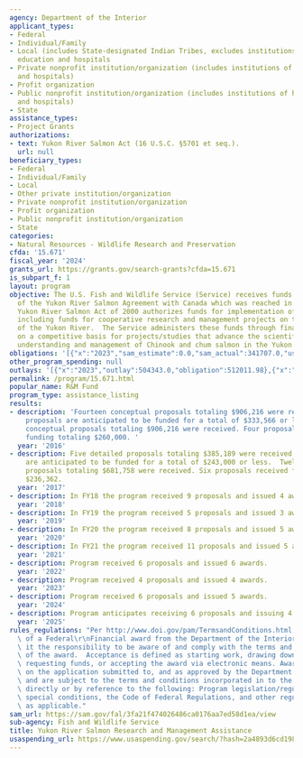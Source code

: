 ```yaml
---
agency: Department of the Interior
applicant_types:
- Federal
- Individual/Family
- Local (includes State-designated Indian Tribes, excludes institutions of higher
  education and hospitals
- Private nonprofit institution/organization (includes institutions of higher education
  and hospitals)
- Profit organization
- Public nonprofit institution/organization (includes institutions of higher education
  and hospitals)
- State
assistance_types:
- Project Grants
authorizations:
- text: Yukon River Salmon Act (16 U.S.C. §5701 et seq.).
  url: null
beneficiary_types:
- Federal
- Individual/Family
- Local
- Other private institution/organization
- Private nonprofit institution/organization
- Profit organization
- Public nonprofit institution/organization
- State
categories:
- Natural Resources - Wildlife Research and Preservation
cfda: '15.671'
fiscal_year: '2024'
grants_url: https://grants.gov/search-grants?cfda=15.671
is_subpart_f: 1
layout: program
objective: The U.S. Fish and Wildlife Service (Service) receives funds for implementation
  of the Yukon River Salmon Agreement with Canada which was reached in March 2001.  The
  Yukon River Salmon Act of 2000 authorizes funds for implementation of the Agreement
  including funds for cooperative research and management projects on the Alaska portion
  of the Yukon River.  The Service administers these funds through financial assistance
  on a competitive basis for projects/studies that advance the scientific community’s
  understanding and management of Chinook and chum salmon in the Yukon River of Alaska.
obligations: '[{"x":"2023","sam_estimate":0.0,"sam_actual":341707.0,"usa_spending_actual":341707.02},{"x":"2024","sam_estimate":0.0,"sam_actual":306283.0,"usa_spending_actual":358727.98},{"x":"2025","sam_estimate":0.0,"sam_actual":260000.0,"usa_spending_actual":-443.96}]'
other_program_spending: null
outlays: '[{"x":"2023","outlay":504343.0,"obligation":512011.98},{"x":"2024","outlay":85970.76,"obligation":229470.12},{"x":"2025","outlay":0.0,"obligation":0.0}]'
permalink: /program/15.671.html
popular_name: R&M Fund
program_type: assistance_listing
results:
- description: 'Fourteen conceptual proposals totaling $906,216 were received.  Five
    proposals are anticipated to be funded for a total of $333,566 or less. Fourteen
    conceptual proposals totaling $906,216 were received. Four proposals received
    funding totaling $260,000. '
  year: '2016'
- description: Five detailed proposals totaling $385,189 were received. Three proposals
    are anticipated to be funded for a total of $243,000 or less.  Twelve detailed
    proposals totaling $681,758 were received. Six proposals received funding totaling
    $236,362.
  year: '2017'
- description: In FY18 the program received 9 proposals and issued 4 awards.
  year: '2018'
- description: In FY19 the program received 5 proposals and issued 3 awards.
  year: '2019'
- description: In FY20 the program received 8 proposals and issued 5 awards.
  year: '2020'
- description: In FY21 the program received 11 proposals and issued 5 awards.
  year: '2021'
- description: Program received 6 proposals and issued 6 awards.
  year: '2022'
- description: Program received 4 proposals and issued 4 awards.
  year: '2023'
- description: Program received 6 proposals and issued 5 awards.
  year: '2024'
- description: Program anticipates receiving 6 proposals and issuing 4 awards.
  year: '2025'
rules_regulations: "Per http://www.doi.gov/pam/TermsandConditions.html, acceptance\
  \ of a Federal\r\nFinancial award from the Department of the Interior carries with\
  \ it the responsibility to be aware of and comply with the terms and conditions\
  \ of the award.  Acceptance is defined as starting work, drawing down or otherwise\
  \ requesting funds, or accepting the award via electronic means. Awards are based\
  \ on the application submitted to, and as approved by the Department of the Interior\
  \ and are subject to the terms and conditions incorporated in to the Award either\
  \ directly or by reference to the following: Program legislation/regulation, assurances,\
  \ special conditions, the Code of Federal Regulations, and other regulatory requirements,\
  \ as applicable."
sam_url: https://sam.gov/fal/3fa21f474026486ca0176aa7ed58d1ea/view
sub-agency: Fish and Wildlife Service
title: Yukon River Salmon Research and Management Assistance
usaspending_url: https://www.usaspending.gov/search/?hash=2a4893d6cd198d9fe64fa2cac5707563
---
```

